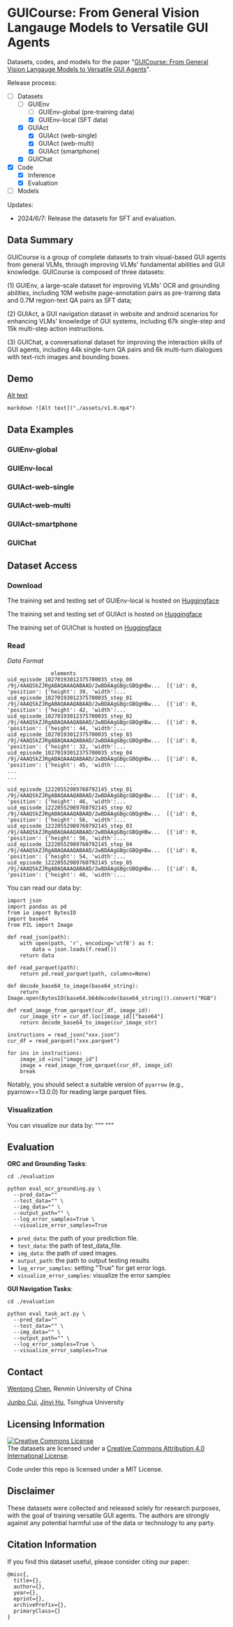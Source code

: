 # GUICourse: From General Vision Langauge Models to Versatile GUI Agents 

Datasets, codes, and models for the paper "[GUICourse: From General Vision Langauge Models to Versatile GUI Agents]()".

Release process:
- [ ] Datasets
  - [ ] GUIEnv
    - [ ] GUIEnv-global (pre-training data)
    - [x] GUIEnv-local (SFT data)
  - [x] GUIAct
    - [x] GUIAct (web-single)
    - [x] GUIAct (web-multi)
    - [x] GUIAct (smartphone)
  - [x] GUIChat
- [x] Code
  - [x] Inference
  - [x] Evaluation
- [ ] Models

Updates:
- 2024/6/7: Release the datasets for SFT and evaluation.


## Data Summary

GUICourse is a group of complete datasets to train visual-based GUI agents from general VLMs, through improving VLMs' fundamental abilities and GUI knowledge. GUICourse is composed of three datasets: 

(1) GUIEnv, a large-scale dataset for improving VLMs' OCR and grounding abilities, including 10M website page-annotation pairs as pre-training data and 0.7M region-text QA pairs as SFT data; 

(2) GUIAct, a GUI navigation dataset in website and android scenarios for enhancing VLMs' knowledge of GUI systems, including 67k single-step and 15k multi-step action instructions. 

(3) GUIChat, a conversational dataset for improving the interaction skills of GUI agents, including 44k single-turn QA pairs and 6k multi-turn dialogues with text-rich images and bounding boxes.

## Demo
[Alt text]("./assets/GUIAct-example.pdf")

`markdown
![Alt text]("./assets/v1.0.mp4")
`

## Data Examples

### GUIEnv-global

### GUIEnv-local

### GUIAct-web-single

### GUIAct-web-multi

### GUIAct-smartphone

### GUIChat



## Dataset Access

### Download

The training set and testing set of GUIEnv-local is hosted on [Huggingface](https://huggingface.co/datasets/yiye2023/GUIEnv)

The training set and testing set of GUIAct is hosted on [Huggingface](https://huggingface.co/datasets/yiye2023/GUIAct)

The training set of GUIChat is hosted on [Huggingface](https://huggingface.co/datasets/yiye2023/GUIChat)

### Read
*Data Format*
```
              elements
uid_episode_10270193012375700035_step_00  /9j/4AAQSkZJRgABAQAAAQABAAD/2wBDAAgGBgcGBQgHBw...  [{'id': 0, 'position': {'height': 39, 'width':...
uid_episode_10270193012375700035_step_01  /9j/4AAQSkZJRgABAQAAAQABAAD/2wBDAAgGBgcGBQgHBw...  [{'id': 0, 'position': {'height': 42, 'width':...
uid_episode_10270193012375700035_step_02  /9j/4AAQSkZJRgABAQAAAQABAAD/2wBDAAgGBgcGBQgHBw...  [{'id': 0, 'position': {'height': 44, 'width':...
uid_episode_10270193012375700035_step_03  /9j/4AAQSkZJRgABAQAAAQABAAD/2wBDAAgGBgcGBQgHBw...  [{'id': 0, 'position': {'height': 32, 'width':...
uid_episode_10270193012375700035_step_04  /9j/4AAQSkZJRgABAQAAAQABAAD/2wBDAAgGBgcGBQgHBw...  [{'id': 0, 'position': {'height': 45, 'width':...
...                                                                                     ...
                   ...
uid_episode_12220552989760792145_step_01  /9j/4AAQSkZJRgABAQAAAQABAAD/2wBDAAgGBgcGBQgHBw...  [{'id': 0, 'position': {'height': 46, 'width':...
uid_episode_12220552989760792145_step_02  /9j/4AAQSkZJRgABAQAAAQABAAD/2wBDAAgGBgcGBQgHBw...  [{'id': 0, 'position': {'height': 56, 'width':...
uid_episode_12220552989760792145_step_03  /9j/4AAQSkZJRgABAQAAAQABAAD/2wBDAAgGBgcGBQgHBw...  [{'id': 0, 'position': {'height': 56, 'width':...
uid_episode_12220552989760792145_step_04  /9j/4AAQSkZJRgABAQAAAQABAAD/2wBDAAgGBgcGBQgHBw...  [{'id': 0, 'position': {'height': 54, 'width':...
uid_episode_12220552989760792145_step_05  /9j/4AAQSkZJRgABAQAAAQABAAD/2wBDAAgGBgcGBQgHBw...  [{'id': 0, 'position': {'height': 48, 'width':...
```
You can read our  data by:
```
import json
import pandas as pd
from io import BytesIO
import base64
from PIL import Image

def read_json(path):
    with open(path, 'r', encoding='utf8') as f:
        data = json.loads(f.read())
    return data

def read_parquet(path):
    return pd.read_parquet(path, columns=None)

def decode_base64_to_image(base64_string):
    return Image.open(BytesIO(base64.b64decode(base64_string))).convert("RGB")

def read_image_from_qarquet(cur_df, image_id):
    cur_image_str = cur_df.loc[image_id]["base64"]
    return decode_base64_to_image(cur_image_str)

instructions = read_json("xxx.json")
cur_df = read_parquet("xxx.parquet")

for ins in instructions:
    image_id =ins["image_id"]
    image = read_image_from_qarquet(cur_df, image_id)
    break

```
Notably, you should select a suitable version of `pyarrow` (e.g., pyarrow==13.0.0) for reading large parquet files.

### Visualization

You can visualize our data by:
"""
"""

## Evaluation

**ORC and Grounding Tasks**: 

```
cd ./evaluation

python eval_ocr_grounding.py \
  --pred_data=""
  --test_data="" \
  --img_data="" \
  --output_path="" \
  --log_error_samples=True \
  --visualize_error_samples=True
```

- `pred_data`: the path of your prediction file.
- `test_data`: the path of test_data_file.
- `img_data`: the path of used images.
- `output_path`: the path to output testing results
- `log_error_samples`: setting "True" for get error logs.
- `visualize_error_samples`: visualize the error samples

**GUI Navigation Tasks**: 
```
cd ./evaluation

python eval_task_act.py \
  --pred_data=""
  --test_data="" \
  --img_data="" \
  --output_path="" \
  --log_error_samples=True \
  --visualize_error_samples=True
```

## Contact

[Wentong Chen](mailto:cwt_0139@ruc.edu.cn), Renmin University of China

[Junbo Cui](mailto:cuijb2000@gmail.com), [Jinyi Hu](mailto:hu-jy21@mails.tsinghua.edu.cn), Tsinghua University


## Licensing Information

<a rel="license" href="http://creativecommons.org/licenses/by/4.0/"><img alt="Creative Commons License" style="border-width:0" src="https://i.creativecommons.org/l/by/4.0/88x31.png" /></a><br />The datasets are licensed under a <a rel="license" href="http://creativecommons.org/licenses/by/4.0/">Creative Commons Attribution 4.0 International License</a>.

Code under this repo is licensed under a MIT License.

## Disclaimer

These datasets were collected and released solely for research purposes, with the goal of training versatile GUI agents. The authors are strongly against any potential harmful use of the data or technology to any party. 

## Citation Information

If you find this dataset useful, please consider citing our paper:

```
@misc{,
  title={},
  author={},
  year={},
  eprint={},
  archivePrefix={},
  primaryClass={}
}
```
